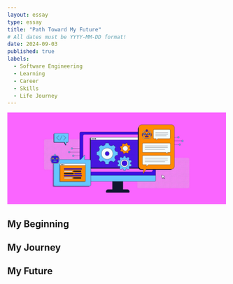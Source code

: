 ```yaml
---
layout: essay
type: essay
title: "Path Toward My Future"
# All dates must be YYYY-MM-DD format!
date: 2024-09-03
published: true
labels:
  - Software Engineering
  - Learning
  - Career
  - Skills
  - Life Journey
---
```


<img width="500px" class="rounded mx-auto d-block" src="../img/my-future/CompSci.jpg">

## My Beginning


## My Journey


## My Future
